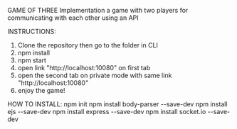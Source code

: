 GAME OF THREE
Implementation a game with two players for communicating with each other using an API


INSTRUCTIONS:
1. Clone the repository then go to the folder in CLI
2. npm install
3. npm start
4. open link "http://localhost:10080" on first tab
5. open the second tab on private mode with same link "http://localhost:10080"
6. enjoy the game!

HOW TO INSTALL:
npm init
npm install body-parser --save-dev
npm install ejs --save-dev
npm install express --save-dev
npm install socket.io --save-dev
